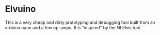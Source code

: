 # Elvuino

This is a very cheap and dirty prototyping and debugging tool built from an arduino nano and a few op-amps. It is "inspired" by the NI Elvis tool.
